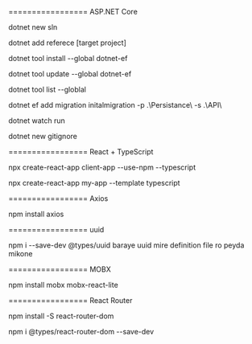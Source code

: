 ================= ASP.NET Core

dotnet new sln

dotnet add referece [target project]

dotnet tool install --global dotnet-ef

dotnet tool update --global dotnet-ef

dotnet tool list --globlal

dotnet ef add migration initalmigration -p .\Persistance\ -s .\API\

dotnet watch run

dotnet new gitignore

================= React + TypeScript

npx create-react-app client-app --use-npm --typescript

npx create-react-app my-app --template typescript

================= Axios

npm install axios

================= uuid

npm i --save-dev @types/uuid baraye uuid mire definition file ro peyda mikone

================= MOBX

npm install mobx mobx-react-lite

================= React Router

npm install -S react-router-dom

npm i @types/react-router-dom --save-dev
